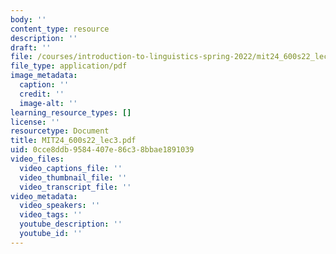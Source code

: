 ```yaml
---
body: ''
content_type: resource
description: ''
draft: ''
file: /courses/introduction-to-linguistics-spring-2022/mit24_600s22_lec3.pdf
file_type: application/pdf
image_metadata:
  caption: ''
  credit: ''
  image-alt: ''
learning_resource_types: []
license: ''
resourcetype: Document
title: MIT24_600s22_lec3.pdf
uid: 0cce8ddb-9584-407e-86c3-8bbae1891039
video_files:
  video_captions_file: ''
  video_thumbnail_file: ''
  video_transcript_file: ''
video_metadata:
  video_speakers: ''
  video_tags: ''
  youtube_description: ''
  youtube_id: ''
---
```

